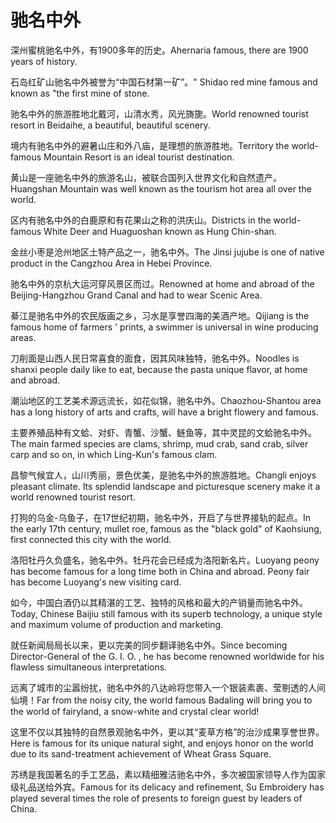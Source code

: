 # 驰名中外

<p><span class="chinese">深州蜜桃驰名中外，有1900多年的历史。</span><span class="english">Ahernaria famous, there are 1900 years of history.</span></p>

<p><span class="chinese">石岛红矿山驰名中外被誉为“中国石材第一矿”。</span><span class="english">" Shidao red mine famous and known as "the first mine of stone.</span></p>

<p><span class="chinese">驰名中外的旅游胜地北戴河，山清水秀，风光旖旎。</span><span class="english">World renowned tourist resort in Beidaihe, a beautiful, beautiful scenery.</span></p>

<p><span class="chinese">境内有驰名中外的避暑山庄和外八庙，是理想的旅游胜地。</span><span class="english">Territory the world-famous Mountain Resort is an ideal tourist destination.</span></p>

<p><span class="chinese">黄山是一座驰名中外的旅游名山，被联合国列入世界文化和自然遗产。</span><span class="english">Huangshan Mountain was well known as the tourism hot area all over the world.</span></p>

<p><span class="chinese">区内有驰名中外的白鹿原和有花果山之称的洪庆山。</span><span class="english">Districts in the world-famous White Deer and Huaguoshan known as Hung Chin-shan.</span></p>

<p><span class="chinese">金丝小枣是沧州地区土特产品之一，驰名中外。</span><span class="english">The Jinsi jujube is one of native product in the Cangzhou Area in Hebei Province.</span></p>

<p><span class="chinese">驰名中外的京杭大运河穿风景区而过。</span><span class="english">Renowned at home and abroad of the Beijing-Hangzhou Grand Canal and had to wear Scenic Area.</span></p>

<p><span class="chinese">綦江是驰名中外的农民版画之乡，习水是享誉四海的美酒产地。</span><span class="english">Qijiang is the famous home of farmers ' prints, a swimmer is universal in wine producing areas.</span></p>

<p><span class="chinese">刀削面是山西人民日常喜食的面食，因其风味独特，驰名中外。</span><span class="english">Noodles is shanxi people daily like to eat, because the pasta unique flavor, at home and abroad.</span></p>

<p><span class="chinese">潮汕地区的工艺美术源远流长，如花似锦，驰名中外。</span><span class="english">Chaozhou-Shantou area has a long history of arts and crafts, will have a bright flowery and famous.</span></p>

<p><span class="chinese">主要养殖品种有文蛤、对虾、青蟹、沙蟹、鲢鱼等，其中灵昆的文蛤驰名中外。</span><span class="english">The main farmed species are clams, shrimp, mud crab, sand crab, silver carp and so on, in which Ling-Kun's famous clam.</span></p>

<p><span class="chinese">昌黎气候宜人，山川秀丽，景色优美，是驰名中外的旅游胜地。</span><span class="english">Changli enjoys pleasant climate. Its splendid landscape and picturesque scenery make it a world renowned tourist resort.</span></p>

<p><span class="chinese">打狗的乌金-乌鱼子，在17世纪初期，驰名中外，开启了与世界接轨的起点。</span><span class="english">In the early 17th century, mullet roe, famous as the "black gold" of Kaohsiung, first connected this city with the world.</span></p>

<p><span class="chinese">洛阳牡丹久负盛名，驰名中外。牡丹花会已经成为洛阳新名片。</span><span class="english">Luoyang peony has become famous for a long time both in China and abroad. Peony fair has become Luoyang's new visiting card.</span></p>

<p><span class="chinese">如今，中国白酒仍以其精湛的工艺、独特的风格和最大的产销量而驰名中外。</span><span class="english">Today, Chinese Baijiu still famous with its superb technology, a unique style and maximum volume of production and marketing.</span></p>

<p><span class="chinese">就任新闻局局长以来，更以完美的同步翻译驰名中外。</span><span class="english">Since becoming Director-General of the G. I. O. , he has become renowned worldwide for his flawless simultaneous interpretations.</span></p>

<p><span class="chinese">远离了城市的尘嚣纷扰，驰名中外的八达岭将您带入一个银装素裹、莹剔透的人间仙境！</span><span class="english">Far from the noisy city, the world famous Badaling will bring you to the world of fairyland, a snow-white and crystal clear world!</span></p>

<p><span class="chinese">这里不仅以其独特的自然景观驰名中外，更以其“麦草方格”的治沙成果享誉世界。</span><span class="english">Here is famous for its unique natural sight, and enjoys honor on the world due to its sand-treatment achievement of Wheat Grass Square.</span></p>

<p><span class="chinese">苏绣是我国著名的手工艺品，素以精细雅洁驰名中外，多次被国家领导人作为国家级礼品送给外宾。</span><span class="english">Famous for its delicacy and refinement, Su Embroidery has played several times the role of presents to foreign guest by leaders of China.</span></p>

